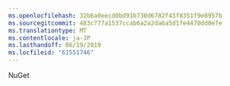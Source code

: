 ```yaml
---
ms.openlocfilehash: 32b6a0eecd0bd91b730d6782f43f8351f9e8957b
ms.sourcegitcommit: 483c777a1537ccab6a2a2da6a5d1fe4470dd0e7e
ms.translationtype: MT
ms.contentlocale: ja-JP
ms.lasthandoff: 06/19/2019
ms.locfileid: "61551746"
---
```

NuGet